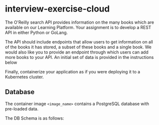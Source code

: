 # interview-exercise-cloud

The O'Reilly search API provides information on the many books which are available on our Learning Platform. Your assignment is to develop a REST API in either Python or GoLang. 

The API should include endpoints that allow users to get information on all of the books it has stored, a subset of these books and a single book. We would also like you to provide an endpoint through which users can add more books to your API. An initial set of data is provided in the instructions below

Finally, containerize your application as if you were deploying it to a Kubernetes cluster.

## Database
The container image `<image_name>` contains a PostgreSQL database with pre-loaded data.

The DB Schema is as follows:
